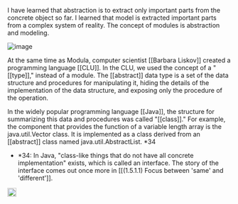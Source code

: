 
I have learned that abstraction is to extract only important parts from the concrete object so far. I learned that model is extracted important parts from a complex system of reality. The concept of modules is abstraction and modeling.

![image](https://gyazo.com/6a16f11671cbf7c817bfe3ee4057d7f4/thumb/1000)

At the same time as Modula, computer scientist [[Barbara Liskov]] created a programming language [[CLU]]. In the CLU, we used the concept of a "[[type]]," instead of a module. The [[abstract]] data type is a set of the data structure and procedures for manipulating it, hiding the details of the implementation of the data structure, and exposing only the procedure of the operation.

In the widely popular programming language [[Java]], the structure for summarizing this data and procedures was called "[[class]]." For example, the component that provides the function of a variable length array is the java.util.Vector class. It is implemented as a class derived from an [[abstract]] class named java.util.AbstractList. *34

- *34: In Java, "class-like things that do not have all concrete implementation" exists, which is called an interface. The story of the interface comes out once more in [[(1.5.1.1) Focus between 'same' and 'different']].

<img src='https://scrapbox.io/api/pages/nishio/en/icon' alt='en.icon' height="19.5"/>